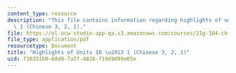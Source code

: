 ```yaml
---
content_type: resource
description: "This file contains information regarding highlights of units 10 \u2013\
  \ 1 (Chinese 3, 2, 1)."
file: https://ol-ocw-studio-app-qa.s3.amazonaws.com/courses/21g-104-chinese-iv-regular-spring-2006/f10351b068d97a2f4826f19d9099e05e_MIT21G_104S06_review.pdf
file_type: application/pdf
resourcetype: Document
title: "Highlights of Units 10 \u2013 1 (Chinese 3, 2, 1)"
uid: f10351b0-68d9-7a2f-4826-f19d9099e05e
---
```

